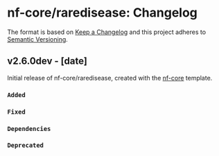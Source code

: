# nf-core/raredisease: Changelog

The format is based on [Keep a Changelog](https://keepachangelog.com/en/1.0.0/)
and this project adheres to [Semantic Versioning](https://semver.org/spec/v2.0.0.html).

## v2.6.0dev - [date]

Initial release of nf-core/raredisease, created with the [nf-core](https://nf-co.re/) template.

### `Added`

### `Fixed`

### `Dependencies`

### `Deprecated`
